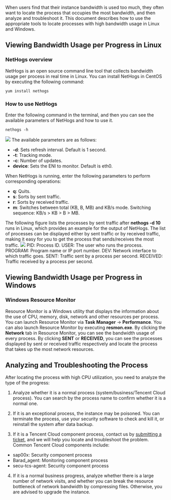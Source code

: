 When users find that their instance bandwidth is used too much, they often want to locate the process that occupies the most bandwidth, and then analyze and troubleshoot it. This document describes how to use the appropriate tools to locate processes with high bandwidth usage in Linux and Windows.

## Viewing Bandwidth Usage per Progress in Linux
### NetHogs overview
NetHogs is an open source command line tool that collects bandwidth usage per process in real time in Linux. You can install NetHogs in CentOS by executing the following command:
```
yum install nethogs
```

### How to use NetHogs
Enter the following command in the terminal, and then you can see the available parameters of NetHogs and how to use it.
```
nethogs -h
```
![](https://mc.qcloudimg.com/static/img/1a5bda1babaa86e7200f7a055023c46c/image.png)
The available parameters are as follows:
- **-d**: Sets refresh interval. Default is 1 second.
- **-t**: Tracking mode.
- **-c**: Number of updates.
- **device**: Sets the ENI to monitor. Default is eth0.

When NetHogs is running, enter the following parameters to perform corresponding operations:
- **q**: Quits.
- **s**: Sorts by sent traffic.
- **r**: Sorts by received traffic.
- **m**: Switches between total (KB, B, MB) and KB/s mode. Switching sequence: KB/s > KB > B > MB.

The following figure lists the processes by sent traffic after **nethogs -d 10** runs in Linux, which provides an example for the output of NetHogs. The list of processes can be displayed either by sent traffic or by received traffic, making it easy for you to get the process that sends/receives the most traffic.
![](https://mc.qcloudimg.com/static/img/9a863640f0860a939b0a5c159522d01c/image.png)
PID: Process ID.
USER: The user who runs the process.
PROGRAM: Program name or IP port number.
DEV: Network interface to which traffic goes.
SENT: Traffic sent by a process per second.
RECEIVED: Traffic received by a process per second.

## Viewing Bandwidth Usage per Progress in Windows
### Windows Resource Monitor
Resource Monitor is a Windows utility that displays the information about the use of CPU, memory, disk, network and other resources per process.
You can launch Resource Monitor via **Task Manager** -> **Performance**.
You can also launch Resource Monitor by executing **resmon.exe**.
By clicking the **Network** tab in Resource Monitor, you can see the bandwidth usage of every process. By clicking **SENT** or **RECEIVED**, you can see the processes displayed by sent or received traffic respectively and locate the process that takes up the most network resources.

## Analyzing and Troubleshooting the Process
After locating the process with high CPU utilization, you need to analyze the type of the progress:
1. Analyze whether it is a normal process (system/business/Tencent Cloud process). You can search by the process name to confirm whether it is a normal one.

2. If it is an exceptional process, the instance may be poisoned. You can terminate the process, use your security software to check and kill it, or reinstall the system after data backup.

3. If it is a Tencent Cloud component process, contact us by [submitting a ticket](https://console.cloud.tencent.com/workorder/category), and we will help you locate and troubleshoot the problem.
Common Tencent Cloud components include:
 - sap00x: Security component process
 - Barad_agent: Monitoring component process
 - secu-tcs-agent: Security component process

4. If it is a normal business progress, analyze whether there is a large number of network visits, and whether you can break the resource bottleneck of network bandwidth by compressing files. Otherwise, you are advised to upgrade the instance. 


